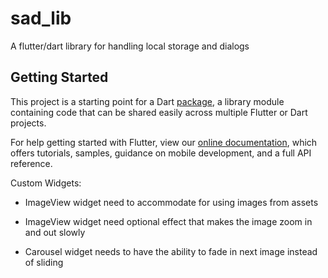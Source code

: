 # sad_lib

A flutter/dart library for handling local storage and dialogs

## Getting Started

This project is a starting point for a Dart
[package](https://flutter.dev/developing-packages/),
a library module containing code that can be shared easily across
multiple Flutter or Dart projects.

For help getting started with Flutter, view our 
[online documentation](https://flutter.dev/docs), which offers tutorials, 
samples, guidance on mobile development, and a full API reference.



Custom Widgets:
- ImageView widget need to accommodate for using images from assets
- ImageView widget need optional effect that makes the image zoom in and out slowly

- Carousel widget needs to have the ability to fade in next image instead of sliding